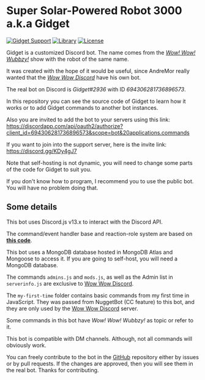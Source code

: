 [wwd]: https://wubbworld.xyz/wwd (Wow Wow Discord)

# Super Solar-Powered Robot 3000 a.k.a Gidget

[![Gidget Support](https://img.shields.io/badge/dynamic/json?color=%235865F2&label=Gidget%20Support&query=presence_count&suffix=%20users%20online&url=https%3A%2F%2Fdiscord.com%2Fapi%2Fguilds%2F747318743708860486%2Fwidget.json&style=flat-square&logo=discord&logoColor=white "Support Server")](https://discord.gg/KDy4gJ7)
[![Library](https://img.shields.io/badge/Discord.js-v13.x-5b64f4?logo=discord&logoColor=white "Library")](https://github.com/discordjs/discord.js/tree/master)
[![License](https://img.shields.io/badge/license-Apache-blue?logo=apache&logoColor=orange "License")](https://github.com/AndreMor8/gidget/blob/master/LICENSE)

Gidget is a customized Discord bot. The name comes from the [_Wow! Wow! Wubbzy!_](https://wubbzy.fandom.com/wiki/Wubbzy "Wubbzy Fandom") show with the robot of the same name.

It was created with the hope of it would be useful, since AndreMor really wanted that the [_Wow Wow Discord_][wwd] have his own bot.

The real bot on Discord is *Gidget#2936* with ID *694306281736896573*.

In this repository you can see the source code of Gidget to learn how it works or to add Gidget commands to another bot instances.

Also you are invited to add the bot to your servers using this link: https://discordapp.com/api/oauth2/authorize?client_id=694306281736896573&scope=bot&20applications.commands

If you want to join into the support server, here is the invite link: https://discord.gg/KDy4gJ7

Note that self-hosting is not dynamic, you will need to change some parts of the code for Gidget to suit you.

If you don't know how to program, I recommend you to use the public bot. You will have no problem doing that.

## Some details

This bot uses Discord.js v13.x to interact with the Discord API.

The command/event handler base and reaction-role system are based on [**this code**](https://github.com/ansonfoong/discordjs-v12-bot).

This bot uses a MongoDB database hosted in MongoDB Atlas and Mongoose to access it.
If you are going to self-host, you will need a MongoDB database.

The commands `admins.js` and `mods.js`, as well as the Admin list in `serverinfo.js` are exclusive to [Wow Wow Discord][wwd].

The `my-first-time` folder contains basic commands from my first time in JavaScript. They was passed from NuggetBot (CC feature) to this bot, and they are only used by the [Wow Wow Discord][wwd] server.

Some commands in this bot have *Wow! Wow! Wubbzy!* as topic or refer to it.

This bot is compatible with DM channels. Although, not all commands will obviously work.

You can freely contribute to the bot in the [GitHub](https://github.com/AndreMor8/gidget/) repository either by issues or by pull requests. If the changes are approved, then you will see them in the real bot. Thanks for contributing.
